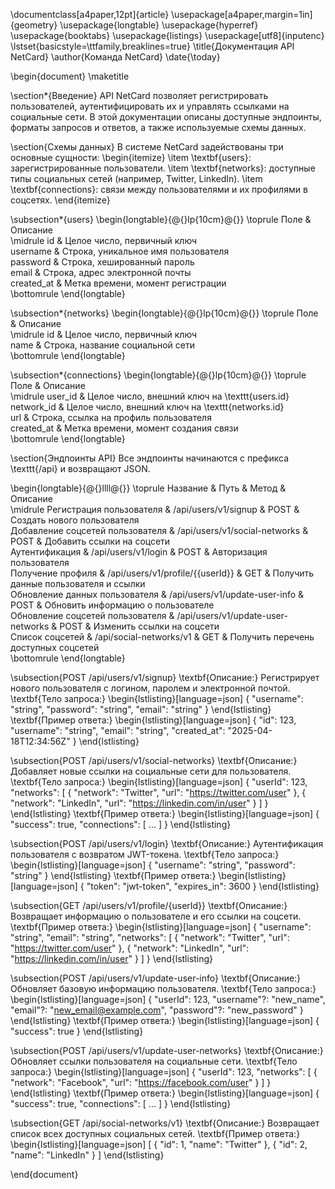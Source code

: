 \documentclass[a4paper,12pt]{article}
\usepackage[a4paper,margin=1in]{geometry}
\usepackage{longtable}
\usepackage{hyperref}
\usepackage{booktabs}
\usepackage{listings}
\usepackage[utf8]{inputenc}
\lstset{basicstyle=\ttfamily,breaklines=true}
\title{Документация API NetCard}
\author{Команда NetCard}
\date{\today}

\begin{document}
\maketitle

\section*{Введение}
API NetCard позволяет регистрировать пользователей, аутентифицировать их и управлять ссылками на социальные сети. В этой документации описаны доступные эндпоинты, форматы запросов и ответов, а также используемые схемы данных.

\section{Схемы данных}
В системе NetCard задействованы три основные сущности:
\begin{itemize}
\item \textbf{users}: зарегистрированные пользователи.
\item \textbf{networks}: доступные типы социальных сетей (например, Twitter, LinkedIn).
\item \textbf{connections}: связи между пользователями и их профилями в соцсетях.
\end{itemize}

\subsection*{users}
\begin{longtable}{@{}lp{10cm}@{}}
\toprule
Поле & Описание \
\midrule
id & Целое число, первичный ключ \
username & Строка, уникальное имя пользователя \
password & Строка, хешированный пароль \
email & Строка, адрес электронной почты \
created_at & Метка времени, момент регистрации \
\bottomrule
\end{longtable}

\subsection*{networks}
\begin{longtable}{@{}lp{10cm}@{}}
\toprule
Поле & Описание \
\midrule
id & Целое число, первичный ключ \
name & Строка, название социальной сети \
\bottomrule
\end{longtable}

\subsection*{connections}
\begin{longtable}{@{}lp{10cm}@{}}
\toprule
Поле & Описание \
\midrule
user_id & Целое число, внешний ключ на \texttt{users.id} \
network_id & Целое число, внешний ключ на \texttt{networks.id} \
url & Строка, ссылка на профиль пользователя \
created_at & Метка времени, момент создания связи \
\bottomrule
\end{longtable}

\section{Эндпоинты API}
Все эндпоинты начинаются с префикса \texttt{/api} и возвращают JSON.

\begin{longtable}{@{}llll@{}}
\toprule
Название & Путь & Метод & Описание \
\midrule
Регистрация пользователя & /api/users/v1/signup & POST & Создать нового пользователя \
Добавление соцсетей пользователя & /api/users/v1/social-networks & POST & Добавить ссылки на соцсети \
Аутентификация & /api/users/v1/login & POST & Авторизация пользователя \
Получение профиля & /api/users/v1/profile/{{userId}} & GET & Получить данные пользователя и ссылки \
Обновление данных пользователя & /api/users/v1/update-user-info & POST & Обновить информацию о пользователе \
Обновление соцсетей пользователя & /api/users/v1/update-user-networks & POST & Изменить ссылки на соцсети \
Список соцсетей & /api/social-networks/v1 & GET & Получить перечень доступных соцсетей \
\bottomrule
\end{longtable}

\subsection{POST /api/users/v1/signup}
\textbf{Описание:} Регистрирует нового пользователя с логином, паролем и электронной почтой.
\textbf{Тело запроса:}
\begin{lstlisting}[language=json]
{
"username": "string",
"password": "string",
"email": "string"
}
\end{lstlisting}
\textbf{Пример ответа:}
\begin{lstlisting}[language=json]
{
"id": 123,
"username": "string",
"email": "string",
"created_at": "2025-04-18T12:34:56Z"
}
\end{lstlisting}

\subsection{POST /api/users/v1/social-networks}
\textbf{Описание:} Добавляет новые ссылки на социальные сети для пользователя.
\textbf{Тело запроса:}
\begin{lstlisting}[language=json]
{
"userId": 123,
"networks": [
{ "network": "Twitter", "url": "https://twitter.com/user" },
{ "network": "LinkedIn", "url": "https://linkedin.com/in/user" }
]
}
\end{lstlisting}
\textbf{Пример ответа:}
\begin{lstlisting}[language=json]
{
"success": true,
"connections": [ ... ]
}
\end{lstlisting}

\subsection{POST /api/users/v1/login}
\textbf{Описание:} Аутентификация пользователя с возвратом JWT-токена.
\textbf{Тело запроса:}
\begin{lstlisting}[language=json]
{
"username": "string",
"password": "string"
}
\end{lstlisting}
\textbf{Пример ответа:}
\begin{lstlisting}[language=json]
{
"token": "jwt-token",
"expires_in": 3600
}
\end{lstlisting}

\subsection{GET /api/users/v1/profile/{userId}}
\textbf{Описание:} Возвращает информацию о пользователе и его ссылки на соцсети.
\textbf{Пример ответа:}
\begin{lstlisting}[language=json]
{
"username": "string",
"email": "string",
"networks": [
{ "network": "Twitter", "url": "https://twitter.com/user" },
{ "network": "LinkedIn", "url": "https://linkedin.com/in/user" }
]
}
\end{lstlisting}

\subsection{POST /api/users/v1/update-user-info}
\textbf{Описание:} Обновляет базовую информацию пользователя.
\textbf{Тело запроса:}
\begin{lstlisting}[language=json]
{
"userId": 123,
"username"?: "new_name",
"email"?: "new_email@example.com",
"password"?: "new_password"
}
\end{lstlisting}
\textbf{Пример ответа:}
\begin{lstlisting}[language=json]
{
"success": true
}
\end{lstlisting}

\subsection{POST /api/users/v1/update-user-networks}
\textbf{Описание:} Обновляет ссылки пользователя на социальные сети.
\textbf{Тело запроса:}
\begin{lstlisting}[language=json]
{
"userId": 123,
"networks": [
{ "network": "Facebook", "url": "https://facebook.com/user" }
]
}
\end{lstlisting}
\textbf{Пример ответа:}
\begin{lstlisting}[language=json]
{
"success": true,
"connections": [ ... ]
}
\end{lstlisting}

\subsection{GET /api/social-networks/v1}
\textbf{Описание:} Возвращает список всех доступных социальных сетей.
\textbf{Пример ответа:}
\begin{lstlisting}[language=json]
[
{ "id": 1, "name": "Twitter" },
{ "id": 2, "name": "LinkedIn" }
]
\end{lstlisting}

\end{document}